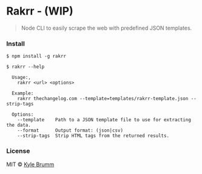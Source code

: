 # Rakrr - (WIP)

> Node CLI to easily scrape the web with predefined JSON templates.

### Install

```
$ npm install -g rakrr
```

```
$ rakrr --help

  Usage:,
    rakrr <url> <options>

  Example:
    rakrr thechangelog.com --template=templates/rakrr-template.json --strip-tags

  Options:
    --template    Path to a JSON template file to use for extracting the data.
    --format      Output format: (json|csv)
    --strip-tags  Strip HTML tags from the returned results.
```

### License
MIT © [Kyle Brumm](http://kylebrumm.com)